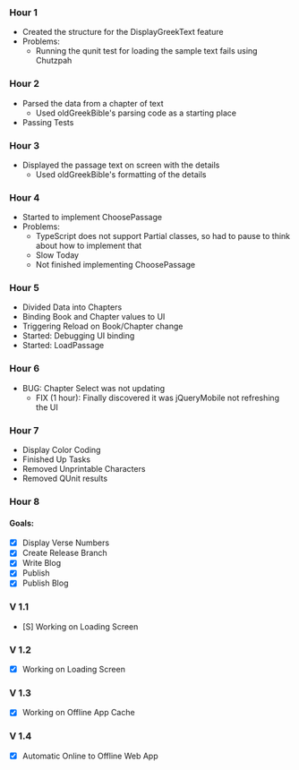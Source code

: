 ﻿### Hour 1

- Created the structure for the DisplayGreekText feature
- Problems:
	- Running the qunit test for loading the sample text fails using Chutzpah


### Hour 2

- Parsed the data from a chapter of text
	- Used oldGreekBible's parsing code as a starting place
- Passing Tests


### Hour 3

- Displayed the passage text on screen with the details
	- Used oldGreekBible's formatting of the details


### Hour 4

- Started to implement ChoosePassage
- Problems:
	- TypeScript does not support Partial classes, so had to pause to think about how to implement that
	- Slow Today
	- Not finished implementing ChoosePassage


### Hour 5

- Divided Data into Chapters
- Binding Book and Chapter values to UI
- Triggering Reload on Book/Chapter change
- Started: Debugging UI binding
- Started: LoadPassage


### Hour 6

- BUG: Chapter Select was not updating
	- FIX (1 hour): Finally discovered it was jQueryMobile not refreshing the UI


### Hour 7

- Display Color Coding
- Finished Up Tasks
- Removed Unprintable Characters
- Removed QUnit results


### Hour 8

#### Goals:
- [X] Display Verse Numbers
- [X] Create Release Branch
- [X] Write Blog
- [X] Publish
- [X] Publish Blog

### V 1.1

- [S] Working on Loading Screen

### V 1.2

- [X] Working on Loading Screen

### V 1.3

- [X] Working on Offline App Cache

### V 1.4

- [X] Automatic Online to Offline Web App